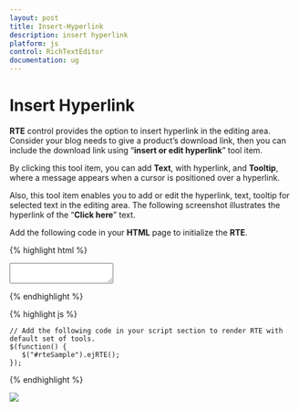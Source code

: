 ```yaml
---
layout: post
title: Insert-Hyperlink
description: insert hyperlink
platform: js
control: RichTextEditor
documentation: ug
---
```


# Insert Hyperlink

**RTE** control provides the option to insert hyperlink in the editing area. Consider your blog needs to give a product’s download link, then you can include the download link using “**insert or edit hyperlink**” tool item. 

By clicking this tool item, you can add **Text**, with hyperlink, and **Tooltip**, where a message appears when a cursor is positioned over a hyperlink. 

Also, this tool item enables you to add or edit the hyperlink, text, tooltip for selected text in the editing area. The following screenshot illustrates the hyperlink of the “**Click here**” text.

Add the following code in your **HTML** page to initialize the **RTE**.

{% highlight html %}

<div class="rte">
    <textarea id="rteSample"></textarea>
</div>

{% endhighlight %}

{% highlight js %}

    // Add the following code in your script section to render RTE with default set of tools.
    $(function() {
       $("#rteSample").ejRTE();
    });

{% endhighlight %}


![]("/js/RichTextEditor/Insert-Hyperlink_images/Insert-Hyperlink_img1.png") 

